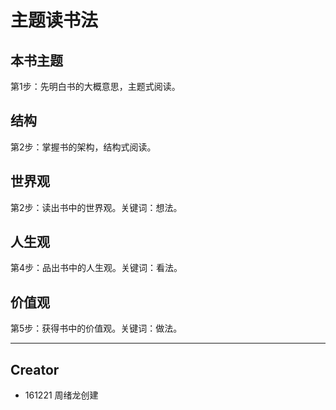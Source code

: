 # 主题读书法


## 本书主题
第1步：先明白书的大概意思，主题式阅读。


## 结构
第2步：掌握书的架构，结构式阅读。


## 世界观
第2步：读出书中的世界观。关键词：想法。


## 人生观
第4步：品出书中的人生观。关键词：看法。


## 价值观
第5步：获得书中的价值观。关键词：做法。


***

## Creator

- 161221 周绪龙创建
